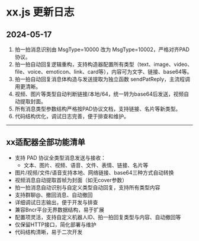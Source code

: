 # xx.js 更新日志

## 2024-05-17

1. 拍一拍消息识别由 MsgType=10000 改为 MsgType=10002，严格对齐PAD协议。
2. 拍一拍自动回复逻辑重构，支持构造器配置所有类型（text、image、video、file、voice、emoticon、link、card等），内容可为文字、链接、base64等。
3. 拍一拍自动回复消息体构造与发送提取为独立函数 sendPatReply，主流程调用更清晰。
4. 视频、图片等类型自动判断链接/本地/64，统一转为base64后发送，视频自动提取封面。
5. 所有消息类型参数结构严格按PAD协议文档，支持链接、名片等新类型。
6. 代码结构优化，调试日志完善，便于排查和维护。

---

## xx适配器全部功能清单

- 支持 PAD 协议全类型消息发送与接收：
  - 文本、图片、视频、语音、文件、表情、链接、名片等
- 图片/视频/文件/语音支持本地、网络链接、base64三种方式自动转换
- 视频消息自动提取首帧为封面（如无cover参数）
- 拍一拍消息自动识别与自定义类型自动回复，支持所有类型内容
- 支持群聊@、撤回消息、自动撤回
- 详细调试日志输出，便于开发与排查
- 兼容Bncr平台无界数据结构，易于扩展
- 配置项灵活，支持自定义机器人ID、拍一拍回复类型与内容、自动撤回等
- 仅保留HTTP接口，简化部署与维护
- 代码结构清晰，易于二次开发 